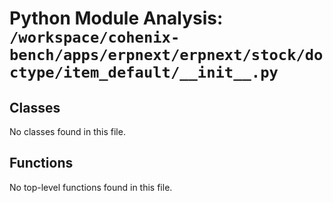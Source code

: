 # Python Module Analysis: `/workspace/cohenix-bench/apps/erpnext/erpnext/stock/doctype/item_default/__init__.py`

## Classes

No classes found in this file.


## Functions

No top-level functions found in this file.

